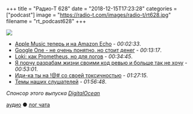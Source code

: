 +++
title = "Радио-Т 628"
date = "2018-12-15T17:23:28"
categories = ["podcast"]
image = "https://radio-t.com/images/radio-t/rt628.jpg"
filename = "rt_podcast628"
+++

![](https://radio-t.com/images/radio-t/rt628.jpg)

- [Apple Music теперь и на Amazon Echo](https://www.theverge.com/2018/12/14/18141112/apple-music-support-amazon-echo-speakers) - *00:02:33*.
- [Google One - не очень понятно, но стоит денег](https://one.google.com/about) - *00:13:17*.
- [Loki: как Prometheus, но для логов](https://github.com/grafana/loki) - *00:34:45*.
- [Я порчу разрабам жизни своими код ревью и больше так не хочу](https://habr.com/post/432822/) - *00:53:01*.
- [Иди-ка ты на !@# со своей токсичностью](https://habr.com/post/432700/) - *01:27:15*.
- [Темы наших слушателей](https://radio-t.com/p/2018/12/11/prep-628/) - *01:56:48*.

*Спонсор этого выпуска [DigitalOcean](https://www.digitalocean.com)*


[аудио](http://cdn.radio-t.com/rt_podcast628.mp3) ● [лог чата](http://chat.radio-t.com/logs/radio-t-628.html)
<audio src="http://cdn.radio-t.com/rt_podcast628.mp3" preload="none"></audio>
